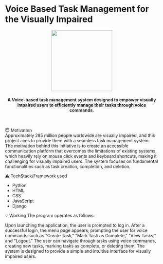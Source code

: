 <h1> Voice Based Task Management for the Visually Impaired </h1>

<div align="center">
  <img src="https://media.istockphoto.com/vectors/voice-email-vector-id1061198900?k=20&m=1061198900&s=612x612&w=0&h=iOwwlHhB-pYpN_89Fw_ZXZn0_NMhmcVFAYeVFg55YoE=" width="200" height="200"/>
  <h4>A Voice-based task management system designed to empower visually impaired users to efficiently manage their tasks through voice commands.</h4>
</div>
<br>

:innocent: Motivation <br>
Approximately 285 million people worldwide are visually impaired, and this project aims to provide them with a seamless task management system. The motivation behind this initiative is to create an accessible communication platform that overcomes the limitations of existing systems, which heavily rely on mouse click events and keyboard shortcuts, making it challenging for visually impaired users. The system focuses on fundamental functionalities such as task creation, completion, and deletion.

:warning: TechStack/Framework used
* Python
*  HTML
* CSS
* JavaScript
* Django

:bulb: Working
The program operates as follows:

Upon launching the application, the user is prompted to log in.
After a successful login, the menu page appears, prompting the user for voice commands such as "Create Task," "Mark Task as Complete," "View Tasks," and "Logout."
The user can navigate through tasks using voice commands, creating new tasks, marking tasks as complete, or deleting them.
The system is designed to provide a simple and intuitive interface for visually impaired users.
